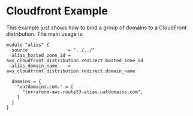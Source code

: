 # Cloudfront Example

This example just shows how to bind a group of domains to a CloudFront distribution. The main usage is:

```hcl
module "alias" {
  source               = "../../"
  alias_hosted_zone_id = aws_cloudfront_distribution.redirect.hosted_zone_id
  alias_domain_name    = aws_cloudfront_distribution.redirect.domain_name

  domains = {
    "uatdomains.com." = [
      "terraform-aws-route53-alias.uatdomains.com",
    ]
  }
}
```
